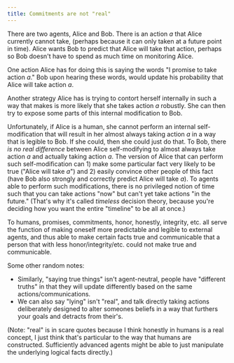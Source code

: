 ```yaml
---
title: Commitments are not "real"
---
```

There are two agents, Alice and Bob. There is an action *a* that Alice currently cannot take, (perhaps because it can only taken at a future point in time). Alice wants Bob to predict that Alice will take that action, perhaps so Bob doesn't have to spend as much time on monitoring Alice.

One action Alice has for doing this is saying the words "I promise to take action *a*." Bob upon hearing these words, would update his probability that Alice will take action *a*.

Another strategy Alice has is trying to contort herself internally in such a way that makes is more likely that she takes action *a* robustly. She can then try to expose some parts of this internal modification to Bob.

Unfortunately, if Alice is a human, she cannot perform an internal self-modification that will result in her almost always taking action *a* in a way that is legible to Bob. If she could, then she could just do that. To Bob, there *is no real difference* between Alice self-modifying to almost always take action *a* and actually taking action *a*. The version of Alice that can perform such self-modification can 1) make some particular fact very likely to be true ("Alice will take *a*") and 2) easily convince other people of this fact (have Bob also strongly and correctly predict Alice will take *a*). To agents able to perform such modifications, there is no privileged notion of time such that you can take actions "now" but can't yet take actions "in the future." (That's why it's called *timeless* decision theory, because you're deciding how you want the entire "timeline" to be all at once.)

To humans, promises, commitments, honor, honestly, integrity, etc. all serve the function of making oneself more predictable and legible to external agents, and thus able to make certain facts true and communicable that a person that with less honor/integrity/etc. could not make true and communicable.

Some other random notes:
* Similarly, "saying true things" isn't agent-neutral, people have "different truths" in that they will update differently based on the same actions/communications.
* We can also say "lying" isn't "real", and talk directly taking actions deliberately designed to alter someones beliefs in a way that furthers your goals and detracts from their's.

(Note: "real" is in scare quotes because I think honestly in humans is a real concept, I just think that's particular to the way that humans are constructed. Sufficiently advanced agents might be able to just manipulate the underlying logical facts directly.)